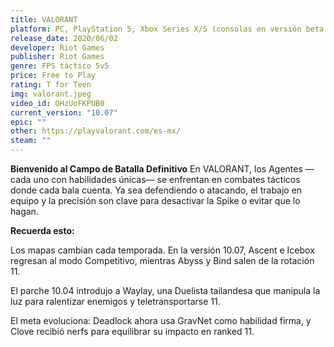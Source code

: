 ```yaml
---
title: VALORANT
platform: PC, PlayStation 5, Xbox Series X/S (consolas en versión beta cerrada)
release_date: 2020/06/02
developer: Riot Games
publisher: Riot Games
genre: FPS táctico 5v5
price: Free to Play
rating: T for Teen
img: valorant.jpeg
video_id: OHzUoFKPUB0
current_version: "10.07"
epic: ""
other: https://playvalorant.com/es-mx/
steam: ""
---
```


**Bienvenido al Campo de Batalla Definitivo**
En VALORANT, los Agentes —cada uno con habilidades únicas— se enfrentan en combates tácticos donde cada bala cuenta. Ya sea defendiendo o atacando, el trabajo en equipo y la precisión son clave para desactivar la Spike o evitar que lo hagan.

**Recuerda esto:**

Los mapas cambian cada temporada. En la versión 10.07, Ascent e Icebox regresan al modo Competitivo, mientras Abyss y Bind salen de la rotación 11.

El parche 10.04 introdujo a Waylay, una Duelista tailandesa que manipula la luz para ralentizar enemigos y teletransportarse 11.

El meta evoluciona: Deadlock ahora usa GravNet como habilidad firma, y Clove recibió nerfs para equilibrar su impacto en ranked 11.

